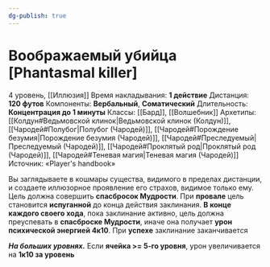 ```yaml
---
dg-publish: true
---
```

# Воображаемый убийца [Phantasmal killer]
4 уровень, [[Иллюзия]]
Время накладывания: **1 действие**
Дистанция: **120 футов**
Компоненты: **Вербальный**, **Соматический**
Длительность: **Концентрация до 1 минуты**
Классы: [[Бард]], [[Волшебник]]
Архетипы: [[Колдун#Ведьмовской клинок|Ведьмовской клинок (Колдун)]], [[Чародей#Полубог|Полубог (Чародей)]], [[Чародей#Порождение безумия|Порождение безумия (Чародей)]], [[Чародей#Преследуемый|Преследуемый (Чародей)]], [[Чародей#Проклятый род|Проклятый род (Чародей)]], [[Чародей#Теневая магия|Теневая магия (Чародей)]]
Источник: «Player's handbook»

Вы заглядываете в кошмары существа, видимого в пределах дистанции, и создаете иллюзорное проявление его страхов, видимое только ему. Цель должна совершить **спасбросок Мудрости**. При **провале** цель становится **испуганной** до конца действия заклинания. **В конце каждого своего хода**, пока заклинание активно, цель должна преуспевать в **спасброске Мудрости**, иначе она получает **урон психической энергией 4к10**. При **успехе** заклинание заканчивается

**_На больших уровнях._** Если **ячейка >= 5-го уровня**, урон увеличивается на **1к10 за уровень**